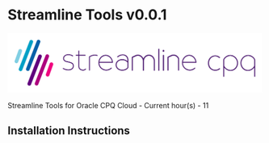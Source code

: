# Streamline Tools v0.0.1

![Logo](SLCPQ_LOGO_SITE.png)

Streamline Tools for Oracle CPQ Cloud - Current hour(s) - 11

## Installation Instructions
